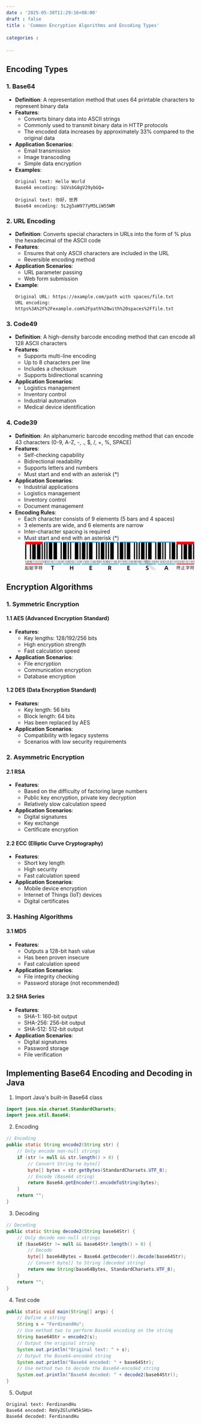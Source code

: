 ```yaml
---
date : '2025-05-30T11:29:16+08:00'
draft : false
title : 'Common Encryption Algorithms and Encoding Types'

categories : 

---
```


## Encoding Types

### 1. Base64
- **Definition**: A representation method that uses 64 printable characters to represent binary data
- **Features**:
  - Converts binary data into ASCII strings
  - Commonly used to transmit binary data in HTTP protocols
  - The encoded data increases by approximately 33% compared to the original data
- **Application Scenarios**:
  - Email transmission
  - Image transcoding
  - Simple data encryption
- **Examples**:
  ```
  Original text: Hello World
  Base64 encoding: SGVsbG8gV29ybGQ=
  
  Original text: 你好，世界
  Base64 encoding: 5L2g5aW977yM5LiW55WM
  ```

### 2. URL Encoding
- **Definition**: Converts special characters in URLs into the form of % plus the hexadecimal of the ASCII code
- **Features**:
  - Ensures that only ASCII characters are included in the URL
  - Reversible encoding method
- **Application Scenarios**:
  - URL parameter passing
  - Web form submission
- **Example**:
  ```
  Original URL: https://example.com/path with spaces/file.txt
  URL encoding: https%3A%2F%2Fexample.com%2Fpath%20with%20spaces%2Ffile.txt
  ```

### 3. Code49
- **Definition**: A high-density barcode encoding method that can encode all 128 ASCII characters
- **Features**:
  - Supports multi-line encoding
  - Up to 8 characters per line
  - Includes a checksum
  - Supports bidirectional scanning
- **Application Scenarios**:
  - Logistics management
  - Inventory control
  - Industrial automation
  - Medical device identification


### 4. Code39
- **Definition**: An alphanumeric barcode encoding method that can encode 43 characters (0-9, A-Z, -, ., $, /, +, %, SPACE)
- **Features**:
  - Self-checking capability
  - Bidirectional readability
  - Supports letters and numbers
  - Must start and end with an asterisk (*)
- **Application Scenarios**:
  - Industrial applications
  - Logistics management
  - Inventory control
  - Document management
- **Encoding Rules**:
  - Each character consists of 9 elements (5 bars and 4 spaces)
  - 3 elements are wide, and 6 elements are narrow
  - Inter-character spacing is required
  - Must start and end with an asterisk (*)
![](https://raw.githubusercontent.com/Ferdinandhu000/my_blog_img/master/20250530104849.png)

## Encryption Algorithms

### 1. Symmetric Encryption
#### 1.1 AES (Advanced Encryption Standard)
- **Features**:
  - Key lengths: 128/192/256 bits
  - High encryption strength
  - Fast calculation speed
- **Application Scenarios**:
  - File encryption
  - Communication encryption
  - Database encryption

#### 1.2 DES (Data Encryption Standard)
- **Features**:
  - Key length: 56 bits
  - Block length: 64 bits
  - Has been replaced by AES
- **Application Scenarios**:
  - Compatibility with legacy systems
  - Scenarios with low security requirements

### 2. Asymmetric Encryption
#### 2.1 RSA
- **Features**:
  - Based on the difficulty of factoring large numbers
  - Public key encryption, private key decryption
  - Relatively slow calculation speed
- **Application Scenarios**:
  - Digital signatures
  - Key exchange
  - Certificate encryption

#### 2.2 ECC (Elliptic Curve Cryptography)
- **Features**:
  - Short key length
  - High security
  - Fast calculation speed
- **Application Scenarios**:
  - Mobile device encryption
  - Internet of Things (IoT) devices
  - Digital certificates

### 3. Hashing Algorithms
#### 3.1 MD5
- **Features**:
  - Outputs a 128-bit hash value
  - Has been proven insecure
  - Fast calculation speed
- **Application Scenarios**:
  - File integrity checking
  - Password storage (not recommended)

#### 3.2 SHA Series
- **Features**:
  - SHA-1: 160-bit output
  - SHA-256: 256-bit output
  - SHA-512: 512-bit output
- **Application Scenarios**:
  - Digital signatures
  - Password storage
  - File verification

## Implementing Base64 Encoding and Decoding in Java
1. Import Java's built-in Base64 class
```java
import java.nio.charset.StandardCharsets;
import java.util.Base64;
```
2. Encoding
```java
// Encoding
public static String encode2(String str) {
    // Only encode non-null strings
    if (str != null && str.length() > 0) {
        // Convert String to byte[]
        byte[] bytes = str.getBytes(StandardCharsets.UTF_8);
        // Encode (Base64 string)
        return Base64.getEncoder().encodeToString(bytes);
    }
    return "";
}
```
3. Decoding
```java
// Decoding
public static String decode2(String base64Str) {
    // Only decode non-null strings
    if (base64Str != null && base64Str.length() > 0) {
        // Decode
        byte[] base64Bytes = Base64.getDecoder().decode(base64Str);
        // Convert byte[] to String (decoded string)
        return new String(base64Bytes, StandardCharsets.UTF_8);
    }
    return "";
}
```
4. Test code
```java
public static void main(String[] args) {
    // Define a string
    String s = "FerdinandHu";
    // Use method two to perform Base64 encoding on the string
    String base64Str = encode2(s);
    // Output the original string
    System.out.println("Original text: " + s);
    // Output the Base64-encoded string
    System.out.println("Base64 encoded: " + base64Str);
    // Use method two to decode the Base64-encoded string
    System.out.println("Base64 decoded: " + decode2(base64Str));
}
```
5. Output
```
Original text: FerdinandHu
Base64 encoded: RmVyZGluYW5kSHU=
Base64 decoded: FerdinandHu
```